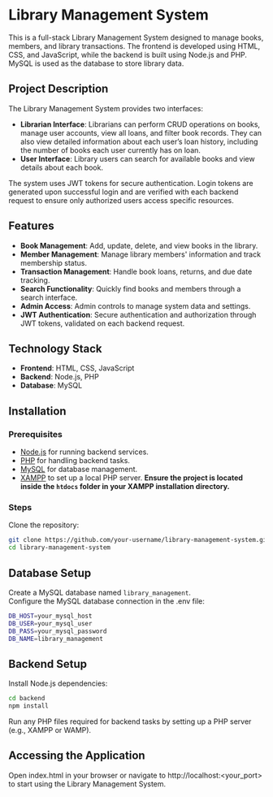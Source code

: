 # Library Management System

This is a full-stack Library Management System designed to manage books, members, and library transactions. The frontend is developed using HTML, CSS, and JavaScript, while the backend is built using Node.js and PHP. MySQL is used as the database to store library data.

## Project Description

The Library Management System provides two interfaces:

- **Librarian Interface**: Librarians can perform CRUD operations on books, manage user accounts, view all loans, and filter book records. They can also view detailed information about each user’s loan history, including the number of books each user currently has on loan.
- **User Interface**: Library users can search for available books and view details about each book.

The system uses JWT tokens for secure authentication. Login tokens are generated upon successful login and are verified with each backend request to ensure only authorized users access specific resources.

## Features

- **Book Management**: Add, update, delete, and view books in the library.
- **Member Management**: Manage library members' information and track membership status.
- **Transaction Management**: Handle book loans, returns, and due date tracking.
- **Search Functionality**: Quickly find books and members through a search interface.
- **Admin Access**: Admin controls to manage system data and settings.
- **JWT Authentication**: Secure authentication and authorization through JWT tokens, validated on each backend request.
## Technology Stack

- **Frontend**: HTML, CSS, JavaScript
- **Backend**: Node.js, PHP
- **Database**: MySQL

## Installation

### Prerequisites

- [Node.js](https://nodejs.org/) for running backend services.
- [PHP](https://www.php.net/) for handling backend tasks.
- [MySQL](https://www.mysql.com/) for database management.
- [XAMPP](https://www.apachefriends.org/) to set up a local PHP server. **Ensure the project is located inside the `htdocs` folder in your XAMPP installation directory.**

### Steps

Clone the repository:

```bash
git clone https://github.com/your-username/library-management-system.git
cd library-management-system
```


## Database Setup

Create a MySQL database named `library_management`.  
Configure the MySQL database connection in the .env file:
```bash
DB_HOST=your_mysql_host
DB_USER=your_mysql_user
DB_PASS=your_mysql_password
DB_NAME=library_management
```
## Backend Setup

Install Node.js dependencies:

```bash
cd backend
npm install
```
Run any PHP files required for backend tasks by setting up a PHP server (e.g., XAMPP or WAMP).

## Accessing the Application
Open index.html in your browser or navigate to http://localhost:<your_port> to start using the Library Management System.

